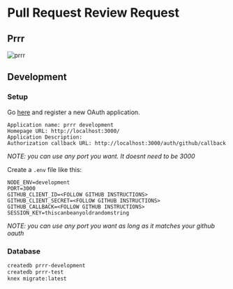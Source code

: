 # Pull Request Review Request

## Prrr

![prrr](http://www.kittenswhiskers.com/wp-content/uploads/sites/48/2014/05/cat-purring.jpg)


## Development


### Setup

Go [here](https://github.com/settings/developers) and register a new OAuth
application.

```
Application name: prrr development
Homepage URL: http://localhost:3000/
Application Description:
Authorization callback URL: http://localhost:3000/auth/github/callback
```

*NOTE: you can use any port you want. It doesnt need to be 3000*


Create a `.env` file like this:

```
NODE_ENV=development
PORT=3000
GITHUB_CLIENT_ID=<FOLLOW GITHUB INSTRUCTIONS>
GITHUB_CLIENT_SECRET=<FOLLOW GITHUB INSTRUCTIONS>
GITHUB_CALLBACK=<FOLLOW GITHUB INSTRUCTIONS>
SESSION_KEY=thiscanbeanyoldrandomstring
```

*NOTE: you can use any port you want as long as it matches your
github oauth*

### Database

```sh
createdb prrr-development
createdb prrr-test
knex migrate:latest
```
